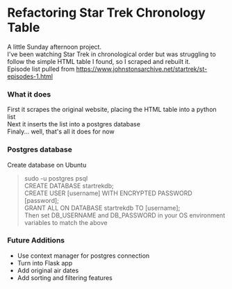 # Refactoring Star Trek Chronology Table
A little Sunday afternoon project.  
I've been watching Star Trek in chronological order but was struggling to follow the simple HTML table I found, so I scraped and rebuilt it.  
Episode list pulled from https://www.johnstonsarchive.net/startrek/st-episodes-1.html

### What it does
First it scrapes the original website, placing the HTML table into a python list  
Next it inserts the list into a postgres database  
Finaly... well, that's all it does for now  

### Postgres database
Create database on Ubuntu  
> sudo -u postgres psql  
> CREATE DATABASE startrekdb;  
> CREATE USER [username] WITH ENCRYPTED PASSWORD [password];  
> GRANT ALL ON DATABASE startrekdb TO [username];  
Then set DB_USERNAME and DB_PASSWORD in your OS environment variables to match the above  


### Future Additions
- Use context manager for postgres connection
- Turn into Flask app
- Add original air dates
- Add sorting and filtering features
